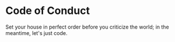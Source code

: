 # Code of Conduct

Set your house in perfect order before you criticize the world; in the meantime, let's just code.
